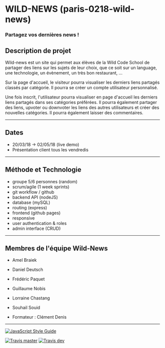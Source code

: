 # WILD-NEWS (paris-0218-wild-news)

### Partagez vos dernières news !


## Description de projet

Wild-news est un site qui permet aux élèves de la Wild Code School de partager des liens sur les sujets de leur choix, que ce soit sur un language, une technologie, un évènement, un très bon restaurant, ...

Sur la page d'accueil, le visiteur pourra visualiser les derniers liens partagés classés par catégorie.
Il pourra se créer un compte utilisateur personnalisé.

Une fois inscrit, l'utilisateur pourra visualiser en page d'accueil les derniers liens partagés dans ses catégories préférées. Il pourra également partager des liens, upvoter ou downvoter les liens des autres utilisateurs et créer des nouvelles catégories. Il pourra également laisser des commentaires.

---

## Dates
* 20/03/18 -> 02/05/18 (live demo)
* Présentation client tous les vendredis

---

## Méthode et Technologie
* groupe 5/6 personnes (random)
* scrum/agile (1 week sprints)
* git workflow / github
* backend API (nodeJS)
* database (mySQL)
* routing (express)
* frontend (github pages)
* responsive
* user authentication & roles
* admin interface (CRUD)

---

## Membres de l'équipe Wild-News
* Amel Braiek 
* Daniel Deutsch
* Frédéric Paquet
* Guillaume Nobis
* Lorraine Chastang
* Souhail Souid


* Formateur : Clément Denis

---

[![JavaScript Style Guide](https://img.shields.io/badge/code_style-standard-brightgreen.svg)](https://standardjs.com)

[![Travis master](https://img.shields.io/travis/WildCodeSchool/paris-0218-wild-news.svg)](https://travis-ci.org/WildCodeSchool/paris-0218-wild-news)
[![Travis dev](https://img.shields.io/travis/WildCodeSchool/paris-0218-wild-news/dev.svg)](https://travis-ci.org/WildCodeSchool/paris-0218-wild-news/branches)
